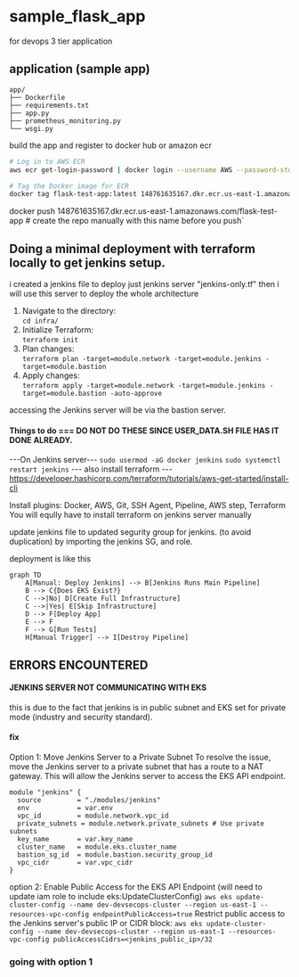 # sample_flask_app
for devops 3 tier application

## application (sample app)
```
app/
├── Dockerfile
├── requirements.txt
├── app.py
├── prometheus_monitoring.py
└── wsgi.py
```

build the app and register to docker hub or amazon ecr

```bash
# Log in to AWS ECR
aws ecr get-login-password | docker login --username AWS --password-stdin 148761635167.dkr.ecr.us-east-1.amazonaws.com

# Tag the Docker image for ECR
docker tag flask-test-app:latest 148761635167.dkr.ecr.us-east-1.amazonaws.com/flask-test-app:latest
```

docker push 148761635167.dkr.ecr.us-east-1.amazonaws.com/flask-test-app # create the repo manually with this name before you push`

## Doing a minimal deployment with terraform locally to get jenkins setup.
i created a jenkins file to deploy just jenkins server "jenkins-only.tf"
then i will use this server to deploy the whole architecture

1. Navigate to the directory:  
   `cd infra/`  
2. Initialize Terraform:  
   `terraform init`  
3. Plan changes:  
   `terraform plan -target=module.network -target=module.jenkins -target=module.bastion`  
4. Apply changes:  
   `terraform apply -target=module.network -target=module.jenkins -target=module.bastion -auto-approve`

accessing the Jenkins server will be via the bastion server.

#### Things to do === DO NOT DO THESE SINCE USER_DATA.SH FILE HAS IT DONE ALREADY.
---On Jenkins server---
`sudo usermod -aG docker jenkins`
`sudo systemctl restart jenkins`
--- also install terraform ---
https://developer.hashicorp.com/terraform/tutorials/aws-get-started/install-cli

Install plugins:
Docker, AWS, Git, SSH Agent, Pipeline, AWS step, Terraform
You will eqully have to install terraform on jenkins server manually

update jenkins file to updated segurity group for jenkins. (to avoid duplication)
by importing the jenkins SG, and role.




deployment is like this 
```mermaid
graph TD
    A[Manual: Deploy Jenkins] --> B[Jenkins Runs Main Pipeline]
    B --> C{Does EKS Exist?}
    C -->|No| D[Create Full Infrastructure]
    C -->|Yes| E[Skip Infrastructure]
    D --> F[Deploy App]
    E --> F
    F --> G[Run Tests]
    H[Manual Trigger] --> I[Destroy Pipeline]
```


## ERRORS ENCOUNTERED
#### JENKINS SERVER NOT COMMUNICATING WITH EKS
this is due to the fact that jenkins is in public subnet and  EKS set for private mode (industry and security standard). 

#### fix
Option 1: Move Jenkins Server to a Private Subnet
To resolve the issue, move the Jenkins server to a private subnet that has a route to a NAT gateway. This will allow the Jenkins server to access the EKS API endpoint.

```
module "jenkins" {
  source         = "./modules/jenkins"
  env            = var.env
  vpc_id         = module.network.vpc_id
  private_subnets = module.network.private_subnets # Use private subnets
  key_name       = var.key_name
  cluster_name   = module.eks.cluster_name
  bastion_sg_id  = module.bastion.security_group_id
  vpc_cidr       = var.vpc_cidr
}
```

option 2: Enable Public Access for the EKS API Endpoint
(will need to update iam role to include eks:UpdateClusterConfig)
`aws eks update-cluster-config --name dev-devsecops-cluster --region us-east-1 --resources-vpc-config endpointPublicAccess=true`
Restrict public access to the Jenkins server's public IP or CIDR block:
`aws eks update-cluster-config --name dev-devsecops-cluster --region us-east-1 --resources-vpc-config publicAccessCidrs=<jenkins_public_ip>/32`

### going with option 1